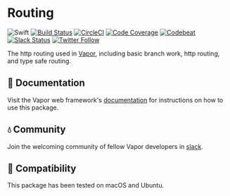 # Routing

![Swift](http://img.shields.io/badge/swift-3.0-brightgreen.svg)
[![Build Status](https://api.travis-ci.org/vapor/vapor.svg?branch=master)](https://travis-ci.org/vapor/routing)
[![CircleCI](https://circleci.com/gh/vapor/vapor.svg?style=shield)](https://circleci.com/gh/vapor/routing)
[![Code Coverage](https://codecov.io/gh/vapor/vapor/branch/master/graph/badge.svg)](https://codecov.io/gh/vapor/routing)
[![Codebeat](https://codebeat.co/badges/a793ad97-47e3-40d9-82cf-2aafc516ef4e)](https://codebeat.co/projects/github-com-vapor-routing)
[![Slack Status](http://vapor.team/badge.svg)](http://vapor.team)
[![Twitter Follow](https://img.shields.io/twitter/follow/shields_io.svg?style=social&label=Follow&maxAge=2592000)](https://twitter.com/codevapor)

The http routing used in [Vapor](https://github.com/vapor/vapor), including basic branch work, http routing, and type safe routing.

## 📖 Documentation

Visit the Vapor web framework's [documentation](http://docs.vapor.codes) for instructions on how to use this package.

## 💧 Community

Join the welcoming community of fellow Vapor developers in [slack](http://vapor.team).

## 🔧 Compatibility

This package has been tested on macOS and Ubuntu.
